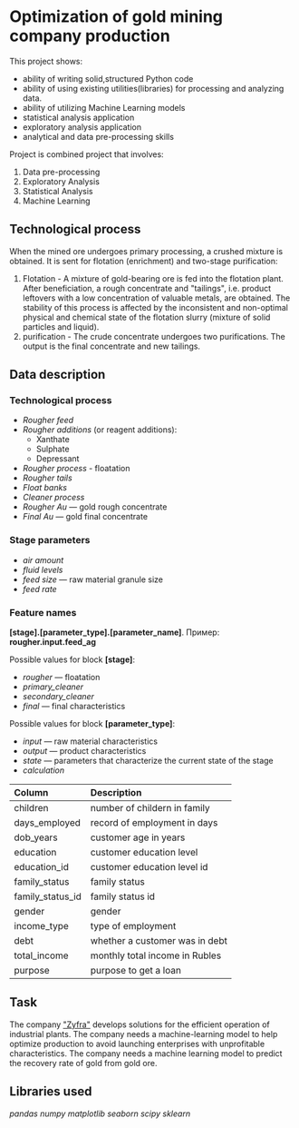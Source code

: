 # Optimization of gold mining company production

This project shows: 
- ability of writing solid,structured Python code 
- ability of using existing utilities(libraries) for processing and analyzing data.
- ability of utilizing Machine Learning models 
- statistical analysis application
- exploratory analysis application
- analytical and data pre-processing skills

Project is combined project that involves:
1. Data pre-processing
2. Exploratory Analysis
3. Statistical Analysis
4. Machine Learning

## Technological process

When the mined ore undergoes primary processing, a crushed mixture is obtained. It is sent for flotation (enrichment) and two-stage purification:
1. Flotation - A mixture of gold-bearing ore is fed into the flotation plant. After beneficiation, a rough concentrate and "tailings", i.e. product leftovers with a low concentration of valuable metals, are obtained. The stability of this process is affected by the inconsistent and non-optimal physical and chemical state of the flotation slurry (mixture of solid particles and liquid).
2. purification - The crude concentrate undergoes two purifications. The output is the final concentrate and new tailings.

## Data description

### Technological process
- *Rougher feed*
- *Rougher additions* (or reagent additions): 
    - Xanthate
    - Sulphate
    - Depressant
- *Rougher process* - floatation
- *Rougher tails* 
- *Float banks* 
- *Cleaner process* 
- *Rougher Au* — gold rough concentrate
- *Final Au* — gold final concentrate

### Stage parameters
- *air amount* 
- *fluid levels* 
- *feed size* — raw material granule size
- *feed rate*

### Feature names

**[stage].[parameter_type].[parameter_name]**. Пример: **rougher.input.feed_ag**

Possible values for block **[stage]**:
- *rougher —* floatation
- *primary_cleaner* 
- *secondary_cleaner* 
- *final* — final characteristics

Possible values for block **[parameter_type]**:

- *input* — raw material characteristics
- *output* — product characteristics
- *state* — parameters that characterize the current state of the stage
- *calculation*

|Column            |Description            |
 |:---------------|:------------------------|
|children        |number of childern in family                 |
|days_employed        |record of employment in days                |
|dob_years        |customer age in years               |
|education        |customer education level                 |
|education_id        |customer education level id                 |
|family_status        |family status                 |
|family_status_id        |family status id                 |
|gender        |gender                 |
|income_type        |type of employment                 |
|debt        |whether a customer was in debt                |
|total_income        |monthly total income  in Rubles             |
|purpose        |purpose to get a loan                 |

## Task

The company ["Zyfra"](http://zyfra.com/) develops solutions for the efficient operation of industrial plants. The company needs a machine-learning model to help optimize production to avoid launching enterprises with unprofitable characteristics. The company needs a machine learning model to predict the recovery rate of gold from gold ore.  


## Libraries used
*pandas*
*numpy*
*matplotlib*
*seaborn*
*scipy*
*sklearn*